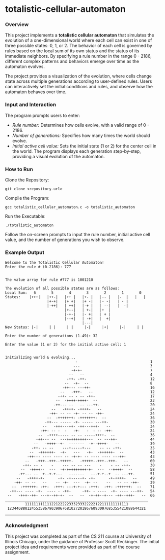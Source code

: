 # totalistic-cellular-automaton  

### Overview
This project implements a __totalistic cellular automaton__ that simulates the evolution of a one-dimensional world where each cell can exist in one of three possible states: 0, 1, or 2. The behavior of each cell is governed by rules based on the local sum of its own status and the status of its immediate neighbors. By specifying a rule number in the range 0 - 2186, different complex patterns and behaviors emerge over time as the automaton evolves.

The project provides a visualization of the evolution, where cells change state across multiple generations according to user-defined rules. Users can interactively set the initial conditions and rules, and observe how the automaton behaves over time.

### Input and Interaction
The program prompts users to enter:

- _Rule number:_ Determines how cells evolve, with a valid range of 0 - 2186.  
- _Number of generations:_ Specifies how many times the world should evolve.  
- _Initial active cell value:_ Sets the initial state (1 or 2) for the center cell in the world.
The program displays each generation step-by-step, providing a visual evolution of the automaton.

### How to Run
Clone the Repository:

```
git clone <repository-url>
```

Compile the Program:

```
gcc totalistic_cellular_automaton.c -o totalistic_automaton
```

Run the Executable:

```
./totalistic_automaton
```

Follow the on-screen prompts to input the rule number, initial active cell value, and the number of generations you wish to observe.

### Example Output

```
Welcome to the Totalistic Cellular Automaton!
Enter the rule # (0-2186): 777


The value array for rule #777 is 1001210

The evolution of all possible states are as follows:
Local Sum:   6       5       4       3       2       1       0      
States:    |+++|   |++-|   |++ |   |+- |   |-- |   |-  |   |   |    
                   |+-+|   |+ +|   |+ -|   |- -|   | - |            
                   |-++|   | ++|   |-+ |   | --|   |  -|            
                           |+--|   | +-|   |+  |                    
                           |-+-|   |- +|   | + |                    
                           |--+|   | -+|   |  +|                    
                                   |---|                            
New Status: |-|     | |     | |     |-|     |+|     |-|     | |     

Enter the number of generations (1-49): 32

Enter the value (1 or 2) for the initial active cell: 1


Initializing world & evolving...
                                -                                 1 
                               ---                                3 
                              -+-+-                               7 
                             --   --                              4 
                            -++- -++-                             12 
                           --  -+-  --                            8 
                          -++--- ---++-                           16 
                         --   -+++-   --                          12 
                        -++- -- - -- -++-                         17 
                       --  -++++-++++-  --                        23 
                      -++--- --   -- ---++-                       20 
                     --   -++++- -++++-   --                      24 
                    -++- -- -- -+- -- -- -++-                     24 
                   --  -+++++++- -+++++++-  --                    36 
                  -++--- ----- -+- ----- ---++-                   30 
                 --   -+++---++- -++---+++-   --                  34 
                -++- -- -  -   -+-   -  - -- -++-                 24 
               --  -++++----- -- -- -----++++-  --                36 
              -++--- --  ---+++++++++---  -- ---++-               44 
             --   -++++--+-  -------  -+--++++-   --              39 
            -++- -- --    ---+-----+---    -- -- -++-             35 
           --  -++++++-  -+-   ---   -+-  -++++++-  --            43 
          -++--- ---- ---- -- -+-+- -- ---- ---- ---++-           43 
         --   -+++--+++--+++++-   -+++++--+++--+++-   --          60 
        -++- -- -    -    --- -- -- ---    -    - -- -++-         30 
       --  -++++--  ---  -+-+++++++++-+-  ---  --++++-  --        58 
      -++--- --  +--+-+---   -------   ---+-+--+  -- ---++-       51 
     --   -++++-+-      -+- -+-----+- -+-      -+-++++-   --      49 
    -++- -- --   --    -- -+-  ---  -+- --    --   -- -- -++-     39 
   --  -++++++- -++-  -+++- ---+-+--- -+++-  -++- -++++++-  --    71 
  -++--- ---- -+-  ---- - -++-     -++- - ----  -+- ---- ---++-   54 
 --   -+++--++- ---+--++-+-  --   --  -+-++--+--- -++--+++-   --  66 
_________________________________________________________________
         11111111111122122222333233322222122111111111111         
 123446880124553586790390676810272018676093097685355421088644321 
```

___
### Acknowledgment
This project was completed as part of the CS 211 course at University of Illinois Chicago, under the guidance of Professor Scott Reckinger. The initial project idea and requirements were provided as part of the course assignment.
